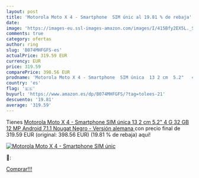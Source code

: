 ```yaml
---
layout: post
title: 'Motorola Moto X 4 - Smartphone  SIM únic al 19.81 % de rebaja'
date: 
image: 'https://images-eu.ssl-images-amazon.com/images/I/415Bfy2EX5L._SL200_.jpg'
comments: true
category: ofertas
author: ring
slug: 'B074MHFGFS-es'
actualPrice: 319.59 EUR
currency: EUR
price: 319.59
comparePrice: 398.56 EUR
prodname: 'Motorola Moto X 4 - Smartphone  SIM única  13 2 cm  5.2"   4 G  32 GB  12 MP  Android  7.1.1  Nougat  Negro  -  Versión alemana '
country: 'es'
flag: '🇪🇸'
buyurl: 'https://www.amazon.es/dp/B074MHFGFS/?tag=tolees-21'
descuento: '19.81'
average: '319.59'
---
```


Tienes [Motorola Moto X 4 - Smartphone  SIM única  13 2 cm  5.2"   4 G  32 GB  12 MP  Android  7.1.1  Nougat  Negro  -  Versión alemana ](https://www.amazon.es/dp/B074MHFGFS/?tag=tolees-21) con precio final de  319.59 EUR (original: 398.56 EUR) (19.81 %  de rebaja) aqui!

[![Motorola Moto X 4 - Smartphone  SIM únic](https://images-eu.ssl-images-amazon.com/images/I/415Bfy2EX5L._SL200_.jpg)](https://www.amazon.es/dp/B074MHFGFS/?tag=tolees-21)

🔎:


[Comprar!!!](https://www.amazon.es/dp/B074MHFGFS/?tag=tolees-21)
